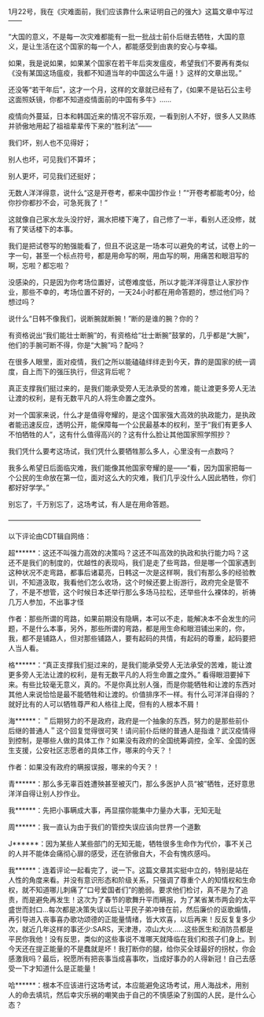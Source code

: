 1月22号，我在《灾难面前，我们应该靠什么来证明自己的强大》这篇文章中写过——

“大国的意义，不是每一次灾难都能有一批一批战士前仆后继去牺牲，大国的意义，是让生活在这个国家的每一个人，都能感受到由衷的安心与幸福。

如果，我是说如果，如果某个国家在若干年后突发瘟疫，希望我们不要再有类似《没有某国这场瘟疫，我都不知道当年的中国这么牛逼！》这样的文章出现。”

还没等“若干年后”，这才一个月，这样的文章就已经有了，《如果不是钻石公主号这面照妖镜，你都不知道疫情面前的中国有多牛》&#8230;&#8230;

疫情向外蔓延，日本和韩国近来的情况不容乐观，一看到别人不好，很多人又熟练并骄傲地用起了祖祖辈辈传下来的“胜利法”——

我们坏，别人也不见得好；

别人也坏，可见我们不算坏；

别人更坏，可见我们还挺好；

无数人洋洋得意，说什么“这是开卷考，都来中国抄作业！”“开卷考都能考0分，给你抄你都抄不会，可急死我了！”

这就像自己家水龙头没拧好，漏水把楼下淹了，自己修了一半，看别人还没修，就有了笑话楼下的本事。

我们是把试卷写的勉强能看了，但且不说这是一场本可以避免的考试，试卷上的一字一句，甚至一个标点符号，都是用命写的啊，用血写的啊，用痛苦和眼泪写的啊，忘啦？都忘啦？

没感染的，只是因为你考场位置好，试卷难度低，所以才能洋洋得意让人家抄作业，那些不幸的，考场位置不好的，一天24小时都在用命答题的，想过他们吗？想过吗？

说什么“日韩不像我们，说断腕就断腕！”断的是谁的腕？你的？

有资格说出“我们能壮士断腕”的，有资格给“壮士断腕”鼓掌的，几乎都是“大腕”，他们的手腕可断不得，你是“大腕”吗？配吗？

在很多人眼里，面对疫情，我们之所以能磕磕绊绊走到今天，靠的是国家的统一调度，自上而下的强压执行，但这背后呢？

真正支撑我们挺过来的，是我们能承受旁人无法承受的苦难，能让渡更多旁人无法让渡的权利，是有无数平凡的人将生命置之度外。

对一个国家来说，什么才是值得夸耀的，是这个国家强大高效的执政能力，是执政者能迅速反应，透明公开，能保障每一个公民最基本的权利，至于“我们有更多人不怕牺牲的人”，这有什么值得高兴的？这有什么脸让其他国家照学照抄？

我们凭什么要考这场试，我们凭什么要牺牲那么多人，心里没有一点数吗？

我多么希望日后面临灾难，我们能像其他国家夸耀的是——“看，因为国家把每一个公民的生命放在第一位，面对这么大的灾难，我们几乎没什么人因此牺牲，你们都好好学学。”

别忘了，千万别忘了，这场考试，有人是在用命答题。

————————————————————————————

以下评论由CDT辑自网络：

超******：这还不叫强力高效的决策吗？这还不叫高效的执政和执行能力吗？这还不是我们的制度的，优越性的表现吗，我们是走了些弯路，但是哪一个国家遇到这种状况不走弯路，都事后诸葛亮，日韩这一次是这样啊，我们有那么多的经验教训，不知道汲取，我看他们怎么收场，这个时候还要上街游行，政府完全是管不了，不是不想管，这个时候日本还举行那么多场马拉松，还举些什么裸体的，祈祷几万人参加，不出事才怪

作者：那些所谓的弯路，如果前期没有隐瞒，本可以不走，能解决本不会发生的问题，不是什么本事，另外，那些所谓的弯路，都是用生命和眼泪铺出来的，你，我，都不是铺路人，但对那些铺路人，要有起码的共情，有起码的尊重，起码要把人当人看。

格******：“真正支撑我们挺过来的，是我们能承受旁人无法承受的苦难，能让渡更多旁人无法让渡的权利，是有无数平凡的人将生命置之度外。” 看得眼泪要掉下来。有些比较毫无意义，真的。不是你真比别人强，而是你能牺牲和让渡的东西对其他人来说恰恰是最不能牺牲和让渡的。价值排序不一样。有什么可洋洋自得的？就好比有的人可以牺牲尊严和人格往上爬，但有的人根本不屑！

海******：＂后期努力的不是政府，政府是一个抽象的东西，努力的是那些前仆后继的普通人＂这个回复觉得很可笑！请问前仆后继的普通人是指谁？武汉疫情得到控制，是哪些人做的具体工作？如果没有政府的全国统筹调控，全军、全国的医生支援，公安社区志愿者的具体工作，哪来的今天？！

作者：如果没有政府的瞒报误报，哪来的今天？！

青******：那么多无辜百姓遭殃甚至被灭门，那么多医护人员“被”牺牲，还好意思洋洋自得让别人抄作业。

我******：先把小事瞒成大事，再显摆你能集中力量办大事，无知无耻

周******：我一直认为由于我们的管控失误应该向世界一个道歉

J******：因为某些人某些部门的无知无能，牺牲很多生命作为代价，事不关己的人并不能体会痛彻心扉的感受，还在骄傲自大，不会有愧疚感吗。

我******：连着评论一起看完了，说一下。这篇文章其实挺中立的，特别是站在人性的角度来看。并没有意识形态和阶级关系，只强调了尊重个人的知情权和生命权，就不知道哪儿刺痛了“口号爱国者们”的脆弱。要求他们检讨，真不是为了追责，而是避免再发生！这次为了春节的歌舞升平而瞒报，为了某省某市两会的太平盛世而封口…每次都是决策失误以后让平民子弟冲锋在前，然后廉价的讴歌煽情，再引导进入丧事喜办歌功颂德的正能量情绪，皆大欢喜，以后再来！反反复复多少次，就近几年这样的事还少:SARS，天津港，凉山大火……这些医生和消防员都是平民你我他！没有反思，类似的这些事说不准哪天就降临在我们和孩子们身上。到今天还在提正能量的不是蠢就是坏！我打断你的腿，给你买全球最好的拐杖，你会感激我吗？最后，祝愿所有把丧事当成喜事吹，当成好事办的人得新冠！自己去感受一下才知道什么是正能量！

哈******：根本不应该进行这场考试，本应能避免这场考试，用人海战术，用别人的命去填坑，然后幸灾乐祸的嘲笑由于自己的不慎感染了别国的人民，是什么心态？


